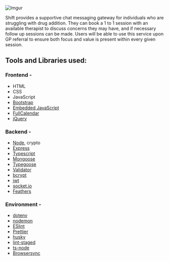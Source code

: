 ![Imgur](https://i.imgur.com/48xqpNw.png)

Shift provides a supportive chat messaging gateway for individuals who are struggling with drug addition. They can book a 1 to 1 session with an available therapist to discuss concerns they may have, and if necessary follow up sessions can be made.
Users will be able to use this service upon GP referral to ensure both focus and value is present within every given session.

## Tools and Libraries used:
### Frontend -
- HTML
- CSS
- JavaScript
- [Bootstrap](https://github.com/twbs/bootstrap)
- [Embedded JavaScript](https://github.com/mde/ejs)
- [FullCalendar](https://github.com/fullcalendar/fullcalendar)
- [jQuery](https://github.com/jquery/jquery)

### Backend -
- [Node](https://github.com/nodejs/node), crypto
- [Express](https://github.com/expressjs/express)
- [Typescript](https://github.com/microsoft/TypeScript)
- [Mongoose](https://github.com/Automattic/mongoose)
- [Typegoose](https://github.com/typegoose/typegoose)
- [Validator](https://github.com/validatorjs/validator.js)
- [bcrypt](https://github.com/kelektiv/node.bcrypt.js)
- [jwt](https://github.com/lcobucci/jwt)
- [socket.io](https://github.com/socketio/socket.io)
- [Feathers](https://github.com/feathersjs/feathers)

### Environment -
- [dotenv](https://github.com/motdotla/dotenv)
- [nodemon](https://github.com/remy/nodemon)
- [ESlint](https://github.com/eslint/eslint)
- [Prettier](https://github.com/prettier/prettier)
- [husky](https://github.com/typicode/husky)
- [lint-staged](https://github.com/okonet/lint-staged)
- [ts-node](https://github.com/TypeStrong/ts-node)
- [Browsersync](https://github.com/BrowserSync/browser-sync)
